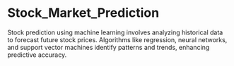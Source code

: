 # Stock_Market_Prediction
Stock prediction using machine learning involves analyzing historical data to forecast future stock prices. Algorithms like regression, neural networks, and support vector machines identify patterns and trends, enhancing predictive accuracy.
